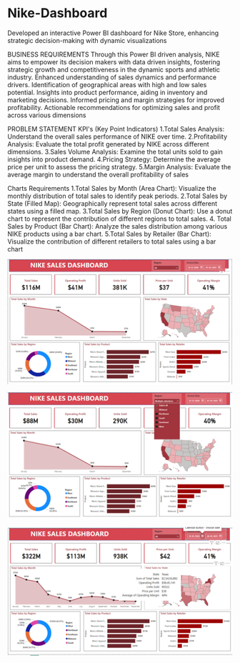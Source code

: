 # Nike-Dashboard
Developed an interactive Power BI dashboard for Nike Store, enhancing strategic decision-making with dynamic visualizations

BUSINESS REQUIREMENTS 
Through this Power BI driven analysis, NIKE aims to empower its decision makers with data driven insights, fostering strategic growth and competitiveness in the dynamic sports and athletic industry. 
Enhanced understanding of sales dynamics and performance drivers. 
Identification of geographical areas with high and low sales potential. 
Insights into product performance, aiding in inventory and marketing decisions. 
Informed pricing and margin strategies for improved profitability. 
Actionable recommendations for optimizing sales and profit across various dimensions

PROBLEM STATEMENT 
KPI's (Key Point Indicators) 
1.Total Sales Analysis: 
Understand the overall sales performance of NIKE over time. 
2.Profitability Analysis: 
Evaluate the total profit generated by NIKE across different dimensions. 
3.Sales Volume Analysis: 
Examine the total units sold to gain insights into product demand. 
4.Pricing Strategy: 
Determine the average price per unit to assess the pricing strategy. 
5.Margin Analysis: 
Evaluate the average margin to understand the overall profitability of sales

Charts Requirements 
1.Total Sales by Month (Area Chart): 
Visualize the monthly distribution of total sales to identify peak periods. 
2.Total Sales by State (Filled Map): 
Geographically represent total sales across different states using a filled map. 
3.Total Sales by Region (Donut Chart): 
Use a donut chart to represent the contribution of different regions to total sales. 
4. Total Sales by Product (Bar Chart): 
Analyze the sales distribution among various NIKE products using a bar chart. 
5.Total Sales by Retailer (Bar Chart): 
Visualize the contribution of different retailers to total sales using a bar chart

![image alt](https://github.com/rohansingh2609/Nike-Dashboard/blob/5c11d78e1b0405fd80e44aadf438d6bccb7b29a6/NIKE%20SALES%20DASHBOARD.png)

![image alt](https://github.com/rohansingh2609/Nike-Dashboard/blob/71992cf58cac53979bf3f0e8a51d97b95e7cc6f8/Screenshot%202025-04-21%20113429.png)

![image alt](https://github.com/rohansingh2609/Nike-Dashboard/blob/main/Screenshot%202025-04-21%20115102.png?raw=true)
